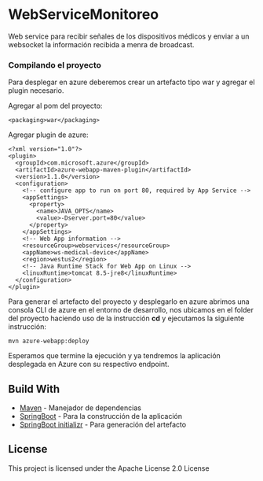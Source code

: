 # WebServiceMonitoreo
Web service para recibir señales de los dispositivos médicos y enviar a un websocket la información recibida a menra de broadcast.

### Compilando el proyecto

Para desplegar en azure deberemos crear un artefacto tipo war y agregar el plugin necesario.

Agregar al pom del proyecto:
```
<packaging>war</packaging>
```
Agregar plugin de azure:

```
<?xml version="1.0"?>
<plugin>
  <groupId>com.microsoft.azure</groupId>
  <artifactId>azure-webapp-maven-plugin</artifactId>
  <version>1.1.0</version>
  <configuration>
    <!-- configure app to run on port 80, required by App Service -->
    <appSettings>
      <property>
        <name>JAVA_OPTS</name>
        <value>-Dserver.port=80</value>
      </property>
    </appSettings>
    <!-- Web App information -->
    <resourceGroup>webservices</resourceGroup>
    <appName>ws-medical-device</appName>
    <region>westus2</region>
    <!-- Java Runtime Stack for Web App on Linux -->
    <linuxRuntime>tomcat 8.5-jre8</linuxRuntime>
  </configuration>
</plugin>
```

Para generar el artefacto del proyecto y desplegarlo en azure abrimos una consola CLI de azure en el entorno de desarrollo, nos ubicamos en
el folder del proyecto haciendo uso de la instrucción **cd** y ejecutamos la siguiente instrucción:

```
mvn azure-webapp:deploy
```

Esperamos que termine la ejecución y ya tendremos la aplicación desplegada en Azure con su respectivo endpoint.

## Build With

* [Maven](https://maven.apache.org/) - Manejador de dependencias
* [SpringBoot](https://spring.io/projects/spring-boot) - Para la construcción de la aplicación
* [SpringBoot initializr](https://start.spring.io/) - Para generación del artefacto

## License

This project is licensed under the Apache License 2.0 License
